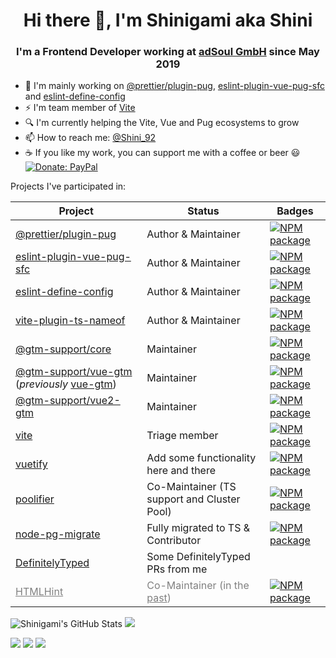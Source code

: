 <h1 align="center">Hi there 👋, I'm Shinigami aka Shini</h1>
<h3 align="center">I'm a Frontend Developer working at <a href="https://www.adsoul.com" target="_blank">adSoul GmbH</a> since May 2019</h3>

- 🔭 I'm mainly working on [@prettier/plugin-pug](https://github.com/prettier/plugin-pug), [eslint-plugin-vue-pug-sfc](https://github.com/Shinigami92/eslint-plugin-vue-pug-sfc) and [eslint-define-config](https://github.com/Shinigami92/eslint-define-config)
- ⚡ I'm team member of [Vite](https://github.com/vitejs/vite)
  <!-- - 🌱 I'm currently learning ... -->
  <!-- - 👯 I'm co-maintainer and collaborating on [poolifier](https://github.com/pioardi/poolifier) -->
  <!-- - 🤔 I'm looking for help with ... -->
- 🔍 I'm currently helping the Vite, Vue and Pug ecosystems to grow
  <!-- - 💬 Ask me about help to migrate your project to TypeScript -->
- 📫 How to reach me: [@Shini_92](https://twitter.com/Shini_92)
  <!-- - 😄 Pronouns: ... -->
  <!-- - ⚡ Fun fact: ... -->
- ☕ If you like my work, you can support me with a coffee or beer 😃  
  [![Donate: PayPal](https://img.shields.io/badge/Donate-PayPal-blue.svg)](https://www.paypal.com/donate?hosted_button_id=L7GY729FBKTZY)

Projects I've participated in:

<table width="100%">
  <thead>
    <tr>
      <th>Project</th>
      <th>Status</th>
      <th>Badges</th>
    </tr>
  </thead>
  <tbody>
    <tr>
      <td>
        <a href="https://github.com/prettier/plugin-pug" target="_blank">@prettier/plugin-pug</a>
      </td>
      <td>Author & Maintainer</td>
      <td>
        <a href="https://www.npmjs.com/package/@prettier/plugin-pug" target="_blank">
          <img alt="NPM package" src="https://img.shields.io/npm/v/@prettier/plugin-pug.svg?style=flat-square">
        </a>
      </td>
    </tr>
    <tr>
      <td>
        <a href="https://github.com/Shinigami92/eslint-plugin-vue-pug-sfc" target="_blank">eslint-plugin-vue-pug-sfc</a>
      </td>
      <td>Author & Maintainer</td>
      <td>
        <a href="https://www.npmjs.com/package/eslint-plugin-vue-pug-sfc" target="_blank">
          <img alt="NPM package" src="https://img.shields.io/npm/v/eslint-plugin-vue-pug-sfc.svg?style=flat-square">
        </a>
      </td>
    </tr>
    <tr>
      <td>
        <a href="https://github.com/Shinigami92/eslint-define-config" target="_blank">eslint-define-config</a>
      </td>
      <td>Author & Maintainer</td>
      <td>
        <a href="https://www.npmjs.com/package/Shinigami92/eslint-define-config" target="_blank">
          <img alt="NPM package" src="https://img.shields.io/npm/v/eslint-define-config.svg?style=flat-square">
        </a>
      </td>
    </tr>
    <tr>
      <td>
        <a href="https://github.com/Shinigami92/vite-plugin-ts-nameof" target="_blank">vite-plugin-ts-nameof</a>
      </td>
      <td>Author & Maintainer</td>
      <td>
        <a href="https://www.npmjs.com/package/vite-plugin-ts-nameof" target="_blank">
          <img alt="NPM package" src="https://img.shields.io/npm/v/vite-plugin-ts-nameof.svg?style=flat-square">
        </a>
      </td>
    </tr>
    <tr>
      <td>
        <a href="https://github.com/gtm-support/core" target="_blank">@gtm-support/core</a>
      </td>
      <td>Maintainer</td>
      <td>
        <a href="https://www.npmjs.com/package/@gtm-support/core" target="_blank">
          <img alt="NPM package" src="https://img.shields.io/npm/v/@gtm-support/core.svg?style=flat-square">
        </a>
      </td>
    </tr>
    <tr>
      <td>
        <a href="https://github.com/gtm-support/vue-gtm" target="_blank">@gtm-support/vue-gtm</a>
        (<i>previously</i> <a href="https://github.com/mib200/vue-gtm" target="_blank">vue-gtm</a>)
      </td>
      <td>Maintainer</td>
      <td>
        <a href="https://www.npmjs.com/package/@gtm-support/vue-gtm" target="_blank">
          <img alt="NPM package" src="https://img.shields.io/npm/v/@gtm-support/vue-gtm.svg?style=flat-square">
        </a>
      </td>
    </tr>
    <tr>
      <td>
        <a href="https://github.com/gtm-support/vue-gtm/tree/vue2-gtm" target="_blank">@gtm-support/vue2-gtm</a>
      </td>
      <td>Maintainer</td>
      <td>
        <a href="https://www.npmjs.com/package/@gtm-support/vue2-gtm" target="_blank">
          <img alt="NPM package" src="https://img.shields.io/npm/v/@gtm-support/vue2-gtm.svg?style=flat-square">
        </a>
      </td>
    </tr>
    <tr>
      <td>
        <a href="https://github.com/vitejs/vite" target="_blank">vite</a>
      </td>
      <td>Triage member</td>
      <td>
        <a href="https://www.npmjs.com/package/vite" target="_blank">
          <img alt="NPM package" src="https://img.shields.io/npm/v/vite.svg?style=flat-square">
        </a>
      </td>
    </tr>
    <tr>
      <td>
        <a href="https://github.com/vuetifyjs/vuetify/pulls?q=is%3Apr+author%3AShinigami92+is%3Amerged+" target="_blank">vuetify</a>
      </td>
      <td>Add some functionality here and there</td>
      <td>
        <a href="https://www.npmjs.com/package/vuetify" target="_blank">
          <img alt="NPM package" src="https://img.shields.io/npm/v/vuetify.svg?style=flat-square">
        </a>
      </td>
    </tr>
    <tr>
      <td>
        <a href="https://github.com/pioardi/poolifier" target="_blank">poolifier</a>
      </td>
      <td>Co-Maintainer (TS support and Cluster Pool)</td>
      <td>
        <a href="https://www.npmjs.com/package/poolifier" target="_blank">
          <img alt="NPM package" src="https://img.shields.io/npm/v/poolifier.svg?style=flat-square">
        </a>
      </td>
    </tr>
    <tr>
      <td>
        <a href="https://github.com/salsita/node-pg-migrate/pulls?q=author%3AShinigami92" target="_blank">node-pg-migrate</a>
      </td>
      <td>Fully migrated to TS & Contributor</td>
      <td>
        <a href="https://www.npmjs.com/package/node-pg-migrate" target="_blank">
          <img alt="NPM package" src="https://img.shields.io/npm/v/node-pg-migrate.svg?style=flat-square">
        </a>
      </td>
    </tr>
    <!-- <tr>
      <td>
        <a href="https://github.com/linterjs/core" target="_blank">linter</a>
      </td>
      <td>Co-Maintainer side-project</td>
      <td></td>
    </tr> -->
    <tr>
      <td>
        <a href="https://github.com/DefinitelyTyped/DefinitelyTyped/pulls?q=is%3Apr+author%3AShinigami92+" target="_blank">DefinitelyTyped</a>
      </td>
      <td>Some DefinitelyTyped PRs from me</td>
      <td></td>
    </tr>
    <tr style="color: grey;">
      <td>
        <a href="https://github.com/htmlhint/HTMLHint" target="_blank" style="color: grey;">HTMLHint</a>
      </td>
      <td>Co-Maintainer (in the <a href="https://github.com/htmlhint/HTMLHint/issues/356#issuecomment-661714995" target="_blank" style="color: grey;">past</a>)</td>
      <td>
        <a href="https://www.npmjs.com/package/htmlhint" target="_blank">
          <img alt="NPM package" src="https://img.shields.io/npm/v/htmlhint.svg?style=flat-square">
        </a>
      </td>
    </tr>
  </tbody>
</table>

<img src="https://github-readme-stats.vercel.app/api?username=Shinigami92&show_icons=true&include_all_commits=true&theme=tokyonight" alt="Shinigami's GitHub Stats" />&nbsp;<img src="https://github-readme-stats.vercel.app/api/top-langs/?username=Shinigami92&layout=compact&theme=tokyonight" />

<img src="https://github-readme-stats.vercel.app/api/pin/?username=prettier&repo=plugin-pug&theme=tokyonight" />&nbsp;<img src="https://github-readme-stats.vercel.app/api/pin/?username=Shinigami92&repo=eslint-define-config&theme=tokyonight" />&nbsp;<img src="https://github-readme-stats.vercel.app/api/pin/?username=Shinigami92&repo=vite-plugin-ts-nameof&theme=tokyonight" />
